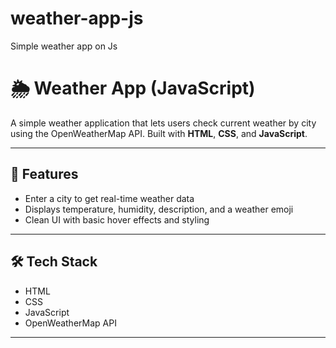 # weather-app-js
Simple weather app on Js
# 🌦️ Weather App (JavaScript)

A simple weather application that lets users check current weather by city using the OpenWeatherMap API. Built with **HTML**, **CSS**, and **JavaScript**.

---

## 🚀 Features

- Enter a city to get real-time weather data
- Displays temperature, humidity, description, and a weather emoji
- Clean UI with basic hover effects and styling

---

## 🛠 Tech Stack

- HTML
- CSS
- JavaScript
- OpenWeatherMap API

---
